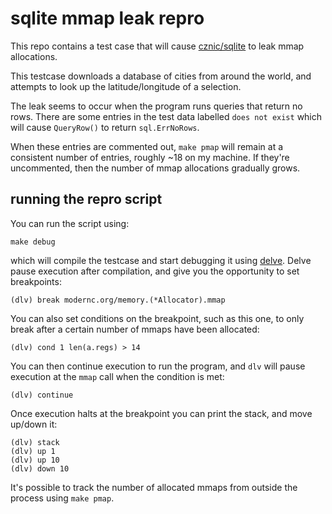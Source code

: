 # sqlite mmap leak repro

This repo contains a test case that will cause [cznic/sqlite](https://gitlab.com/cznic/sqlite) to leak mmap allocations.

This testcase downloads a database of cities from around the world, and
attempts to look up the latitude/longitude of a selection.


The leak seems to occur when the program runs queries that return no
rows. There are some entries in the test data labelled `does not exist`
which will cause `QueryRow()` to return `sql.ErrNoRows`.

When these entries are commented out, `make pmap` will remain at a
consistent number of entries, roughly ~18 on my machine. If they're
uncommented, then the number of mmap allocations gradually grows.

## running the repro script

You can run the script using:

```
make debug
```

which will compile the testcase and start debugging it using
[delve](https://github.com/go-delve/delve). Delve pause execution after
compilation, and give you the opportunity to set breakpoints:

```
(dlv) break modernc.org/memory.(*Allocator).mmap
```

You can also set conditions on the breakpoint, such as this one, to only
break after a certain number of mmaps have been allocated:

```
(dlv) cond 1 len(a.regs) > 14
```

You can then continue execution to run the program, and `dlv` will pause
execution at the `mmap` call when the condition is met:

```
(dlv) continue
```

Once execution halts at the breakpoint you can print the stack, and move
up/down it:

```
(dlv) stack
(dlv) up 1
(dlv) up 10
(dlv) down 10
```


It's possible to track the number of allocated mmaps from outside the
process using `make pmap`.
